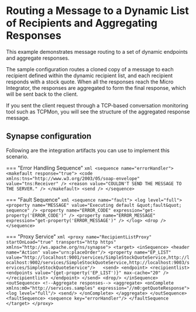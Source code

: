 # Routing a Message to a Dynamic List of Recipients and Aggregating Responses
This example demonstrates message routing to a set of dynamic endpoints and aggregate responses. 

The sample configuration routes a cloned copy of a message
to each recipient defined within the dynamic recipient list, and
each recipient responds with a stock quote. When all the responses
reach the Micro Integrator, the responses are aggregated to form the final response,
which will be sent back to the client.

If you sent the client request through a TCP-based conversation
monitoring tool such as TCPMon, you will see the structure of the
aggregated response message.

## Synapse configuration

Following are the integration artifacts you can use to implement this scenario.

=== "Error Handling Sequence"
      ```xml
      <sequence name="errorHandler">
      <makefault response="true">
         <code xmlns:tns="http://www.w3.org/2003/05/soap-envelope" value="tns:Receiver" />
         <reason value="COULDN'T SEND THE MESSAGE TO THE SERVER." />
      </makefault>
      <send />
      </sequence>
      ```

=== "Fault Sequence"
      ```xml
      <sequence name="fault">
      <log level="full">
         <property name="MESSAGE" value="Executing default &quot;fault&quot; sequence" />
         <property name="ERROR_CODE" expression="get-property('ERROR_CODE')" />
         <property name="ERROR_MESSAGE" expression="get-property('ERROR_MESSAGE')" />
      </log>
      <drop />
      </sequence>
      ```

=== "Proxy Service"
      ```xml
      <proxy name="RecipientListProxy" startOnLoad="true" transports="http https" xmlns="http://ws.apache.org/ns/synapse">
         <target>
            <inSequence>
                  <header name="Action" value="urn:placeOrder"/>
                  <property name="EP_LIST" value="http://localhost:9001/services/SimpleStockQuoteService,http://localhost:9002/services/SimpleStockQuoteService,http://localhost:9003/services/SimpleStockQuoteService"/>  
                  <send>
                     <endpoint>
                        <recipientlist>
                           <endpoints value="{get-property('EP_LIST')}" max-cache="20" />
                        </recipientlist>
                     </endpoint>
                  </send>
                  <drop/>
               </inSequence>
            <outSequence>
                  <!--Aggregate responses-->
                  <aggregate>
                     <onComplete xmlns:m0="http://services.samples"
                                    expression="//m0:getQuoteResponse">
                     <log level="full"/>
                     <send/>
                     </onComplete>
                  </aggregate>
            </outSequence>
            <faultSequence>
                  <sequence key="errorHandler"/>
            </faultSequence
         </target>
      </proxy>
      ```

<!--
Set up the back-end service.

Invoke the Micro Integrator:

```bash
ant stockquote -Dtrpurl=http://localhost:8280/
```
-->
